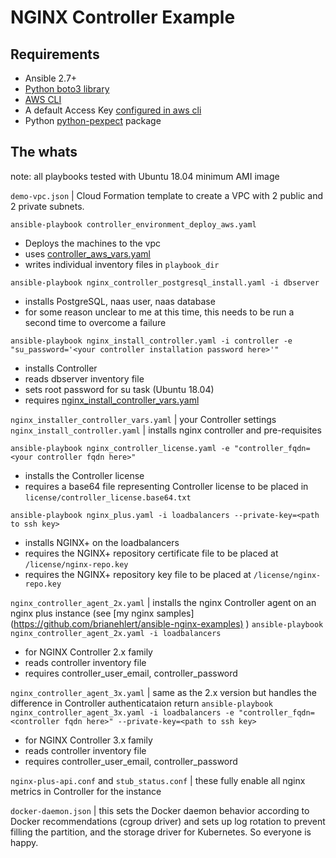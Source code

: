 NGINX Controller Example
===========================

Requirements
---------------

- Ansible 2.7+
- [Python boto3 library](https://aws.amazon.com/sdk-for-python/)
- [AWS CLI](https://docs.aws.amazon.com/cli/latest/userguide/cli-chap-install.html)
- A default Access Key [configured in aws cli](https://docs.aws.amazon.com/cli/latest/userguide/cli-chap-configure.html)
- Python [python-pexpect](https://pexpect.readthedocs.io/en/stable/) package


The whats
------------

note: all playbooks tested with Ubuntu 18.04 minimum AMI image

`demo-vpc.json` | Cloud Formation template to create a VPC with 2 public and 2 private subnets.

`ansible-playbook controller_environment_deploy_aws.yaml`

- Deploys the machines to the vpc
- uses [controller_aws_vars.yaml](controller_aws_vars.yaml)
- writes individual inventory files in `playbook_dir`

`ansible-playbook nginx_controller_postgresql_install.yaml -i dbserver`

- installs PostgreSQL, naas user, naas database
- for some reason unclear to me at this time, this needs to be run a second time to overcome a failure

`ansible-playbook nginx_install_controller.yaml -i controller -e "su_password='<your controller installation password here>'"`

- installs Controller
- reads dbserver inventory file
- sets root password for su task (Ubuntu 18.04)
- requires [nginx_install_controller_vars.yaml](nginx_install_controller_vars.yaml)

`nginx_installer_controller_vars.yaml` | your Controller settings
`nginx_install_controller.yaml` | installs nginx controller and pre-requisites

`ansible-playbook nginx_controller_license.yaml -e "controller_fqdn=<your controller fqdn here>"`
- installs the Controller license
- requires a base64 file representing Controller license to be placed in `license/controller_license.base64.txt`

`ansible-playbook nginx_plus.yaml -i loadbalancers --private-key=<path to ssh key>`
- installs NGINX+ on the loadbalancers
- requires the NGINX+ repository certificate file to be placed at `/license/nginx-repo.key`
- requires the NGINX+ repository key file to be placed at `/license/nginx-repo.key`

`nginx_controller_agent_2x.yaml` | installs the nginx Controller agent on an nginx plus instance (see [my nginx samples] (<https://github.com/brianehlert/ansible-nginx-examples)> )
`ansible-playbook nginx_controller_agent_2x.yaml -i loadbalancers`

- for NGINX Controller 2.x family
- reads controller inventory file
- requires controller_user_email, controller_password

`nginx_controller_agent_3x.yaml` | same as the 2.x version but handles the difference in Controller authenticataion return
`ansible-playbook nginx_controller_agent_3x.yaml -i loadbalancers -e "controller_fqdn=<controller fqdn here>" --private-key=<path to ssh key>`

- for NGINX Controller 3.x family
- reads controller inventory file
- requires controller_user_email, controller_password

`nginx-plus-api.conf` and `stub_status.conf` | these fully enable all nginx metrics in Controller for the instance

`docker-daemon.json` | this sets the Docker daemon behavior according to Docker recommendations (cgroup driver) and sets up log rotation to prevent filling the partition, and the storage driver for Kubernetes.  So everyone is happy.
